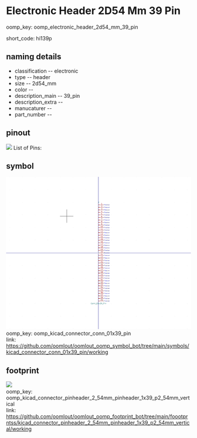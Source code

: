 # Electronic Header 2D54 Mm 39 Pin
oomp_key: oomp_electronic_header_2d54_mm_39_pin  

short_code: hi139p
## naming details
* classification -- electronic
* type -- header
* size -- 2d54_mm
* color -- 
* description_main -- 39_pin
* description_extra -- 
* manucaturer -- 
* part_number -- 
## pinout
![](working_pinout_600.png)
List of Pins:

## symbol

![](symbol/0/working/working_600.png)  
oomp_key: oomp_kicad_connector_conn_01x39_pin  
link: https://github.com/oomlout/oomlout_oomp_symbol_bot/tree/main/symbols/kicad_connector_conn_01x39_pin/working  


## footprint

![](footprint/0/working/working_600.png)  
oomp_key: oomp_kicad_connector_pinheader_2_54mm_pinheader_1x39_p2_54mm_vertical  
link: https://github.com/oomlout/oomlout_oomp_footprint_bot/tree/main/foootprntss/kicad_connector_pinheader_2_54mm_pinheader_1x39_p2_54mm_vertical/working  
